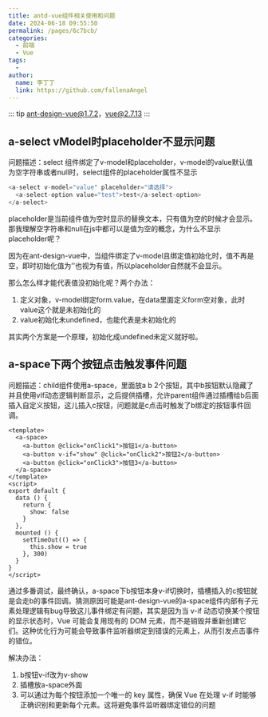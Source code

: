 ```yaml
---
title: antd-vue组件相关使用和问题
date: 2024-06-18 09:55:50
permalink: /pages/6c7bcb/
categories:
  - 前端
  - Vue
tags:
  - 
author: 
  name: 李丁丁
  link: https://github.com/fallenaAngel
---
```


::: tip
ant-design-vue@1.7.2，vue@2.7.13
:::

## a-select vModel时placeholder不显示问题

问题描述：select 组件绑定了v-model和placeholder，v-model的value默认值为空字符串或者null时，select组件的placeholder属性不显示

```js
<a-select v-model="value" placeholder="请选择">
  <a-select-option value="test">test</a-select-option>
</a-select>
```

placeholder是当前组件值为空时显示的替换文本，只有值为空的时候才会显示。那我理解空字符串和null在js中都可以是值为空的概念，为什么不显示placeholder呢？

因为在ant-design-vue中，当组件绑定了v-model且绑定值初始化时，值不再是空，即时初始化值为’'也视为有值，所以placeholder自然就不会显示。

那么怎么样才能代表值没初始化呢？两个办法：

1. 定义对象，v-model绑定form.value，在data里面定义form空对象，此时value这个就是未初始化的
2. value初始化未undefined，也能代表是未初始化的

其实两个方案是一个原理，初始化成undefined未定义就好啦。

## a-space下两个按钮点击触发事件问题

问题描述：child组件使用a-space，里面放a b 2个按钮，其中b按钮默认隐藏了并且使用vIf动态逻辑判断显示，之后提供插槽，允许parent组件通过插槽给b后面插入自定义按钮，这儿插入c按钮，问题就是c点击时触发了b绑定的按钮事件回调。

```vue
<template>
  <a-space>
    <a-button @click="onClick1">按钮1</a-button>
    <a-button v-if="show" @click="onClick2">按钮2</a-button>
    <a-button @click="onClick3">按钮3</a-button>
  </a-space>
</template>
<script>
export default {
  data () {
    return {
      show: false
    }
  },
  mounted () {
    setTimeOut(() => {
      this.show = true
    }, 300)
  }
}
</script>
```

通过多番调试，最终确认，a-space下b按钮本身v-if切换时，插槽插入的c按钮就是会走b的事件回调。猜测原因可能是ant-design-vue的a-space组件内部有子元素处理逻辑有bug导致这儿事件绑定有问题，其实是因为当 v-if 动态切换某个按钮的显示状态时，Vue 可能会复用现有的 DOM 元素，而不是销毁并重新创建它们。这种优化行为可能会导致事件监听器绑定到错误的元素上，从而引发点击事件的错位。

解决办法：

1. b按钮v-if改为v-show
2. 插槽放a-space外面
3. 可以通过为每个按钮添加一个唯一的 key 属性，确保 Vue 在处理 v-if 时能够正确识别和更新每个元素。这将避免事件监听器绑定错位的问题
